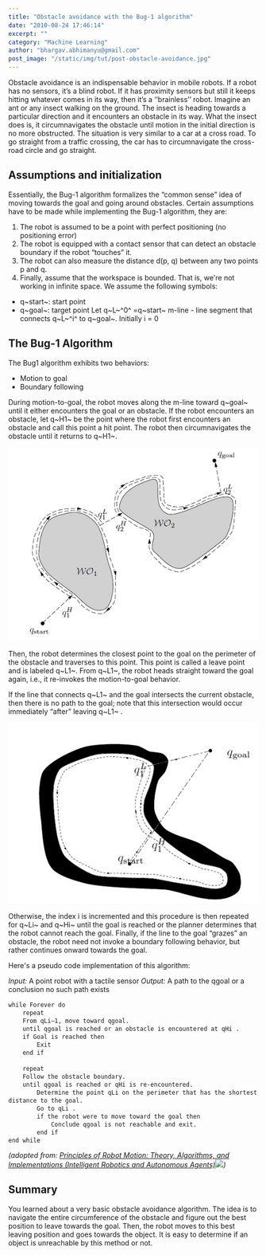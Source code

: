 ```yaml
---
title: "Obstacle avoidance with the Bug-1 algorithm"
date: "2010-08-24 17:46:14"
excerpt: ""
category: "Machine Learning"
author: "bhargav.abhimanyu@gmail.com"
post_image: "/static/img/tut/post-obstacle-avoidance.jpg"
---
```

Obstacle avoidance is an indispensable behavior in mobile robots. If a robot has no sensors, it’s a blind robot. If it has proximity sensors but still it keeps hitting whatever comes in its way, then it’s a ‘’brainless’’ robot. Imagine an ant or any insect walking on the ground. The insect is heading towards a particular direction and it encounters an obstacle in its way. What the insect does is, it circumnavigates the obstacle until motion in the initial direction is no more obstructed. The situation is very similar to a car at a cross road. To go straight from a traffic crossing, the car has to circumnavigate the cross-road circle and go straight. 

## Assumptions and initialization

Essentially, the Bug-1 algorithm formalizes the “common sense” idea of moving towards the goal and going around obstacles. Certain assumptions have to be made while implementing the Bug-1 algorithm, they are: 

  1. The robot is assumed to be a point with perfect positioning (no positioning error)
  2. The robot is equipped with a contact sensor that can detect an obstacle boundary if the robot “touches” it.
  3. The robot can also measure the distance d(p, q) between any two points p and q.
  4. Finally, assume that the workspace is bounded. That is, we're not working in infinite space.
We assume the following symbols: 
  * q~start~: start point
  * q~goal~: target point
Let q~L~^0^ =q~start~ m-line - line segment that connects q~L~^i^ to q~goal~. Initially i = 0 

## The Bug-1 Algorithm

The Bug1 algorithm exhibits two behaviors: 

  * Motion to goal
  * Boundary following

During motion-to-goal, the robot moves along the m-line toward q~goal~ until it either encounters the goal or an obstacle. If the robot encounters an obstacle, let q~H1~ be the point where the robot first encounters an obstacle and call this point a hit point. The robot then circumnavigates the obstacle until it returns to q~H1~.

![The obstacle avoidance algorithm in action](/static/img/tut/obstacle-avoid-possible-path.jpg)

Then, the robot determines the closest point to the goal on the perimeter of the obstacle and traverses to this point. This point is called a leave point and is labeled q~L1~. From q~L1~, the robot heads straight toward the goal again, i.e., it re-invokes the motion-to-goal behavior.

If the line that connects q~L1~ and the goal intersects the current obstacle, then there is no path to the goal; note that this intersection would occur immediately “after” leaving q~L1~ . 

![Obstacles make a goal impossible to reach!](/static/img/tut/obstacle-avoid-impossible-target.jpg)

Otherwise, the index i is incremented and this procedure is then repeated for q~Li~ and q~Hi~ until the goal is reached or the planner determines that the robot cannot reach the goal. Finally, if the line to the goal “grazes” an obstacle, the robot need not invoke a boundary following behavior, but rather continues onward towards the goal. 

Here's a pseudo code implementation of this algorithm:

_Input:_ A point robot with a tactile sensor 
_Output:_ A path to the qgoal or a conclusion no such path exists 
    
    
    while Forever do
        repeat
        From qLi−1, move toward qgoal.
        until qgoal is reached or an obstacle is encountered at qHi .
        if Goal is reached then
            Exit
        end if

        repeat
        Follow the obstacle boundary.
        until qgoal is reached or qHi is re-encountered.
            Determine the point qLi on the perimeter that has the shortest distance to the goal.
            Go to qLi .
            if the robot were to move toward the goal then
                Conclude qgoal is not reachable and exit.
            end if
    end while

_(adopted from: [Principles of Robot Motion: Theory, Algorithms, and Implementations (Intelligent Robotics and Autonomous Agents)](http://www.amazon.com/gp/product/0262033275?ie=UTF8&tag=aish04-20&linkCode=as2&camp=1789&creative=390957&creativeASIN=0262033275)![](http://www.assoc-amazon.com/e/ir?t=aish04-20&l=as2&o=1&a=0262033275))_

## Summary

You learned about a very basic obstacle avoidance algorithm. The idea is to navigate the entire circumference of the obstacle and figure out the best position to leave towards the goal. Then, the robot moves to this best leaving position and goes towards the object. It is easy to determine if an object is unreachable by this method or not. 
